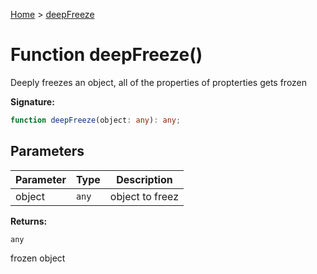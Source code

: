 [Home](../index.md) &gt; [deepFreeze](./deepfreeze_1.md)

# Function deepFreeze()

Deeply freezes an object, all of the properties of propterties gets frozen

<b>Signature:</b>

```typescript
function deepFreeze(object: any): any;
```

## Parameters

|  Parameter | Type | Description |
|  --- | --- | --- |
|  object | `any` | object to freez |

<b>Returns:</b>

`any`

frozen object

